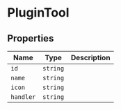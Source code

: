 # PluginTool

## Properties

| Name | Type | Description |
|------|------|-------------|
| `id` | `string` |  |
| `name` | `string` |  |
| `icon` | `string` |  |
| `handler` | `string` |  |

